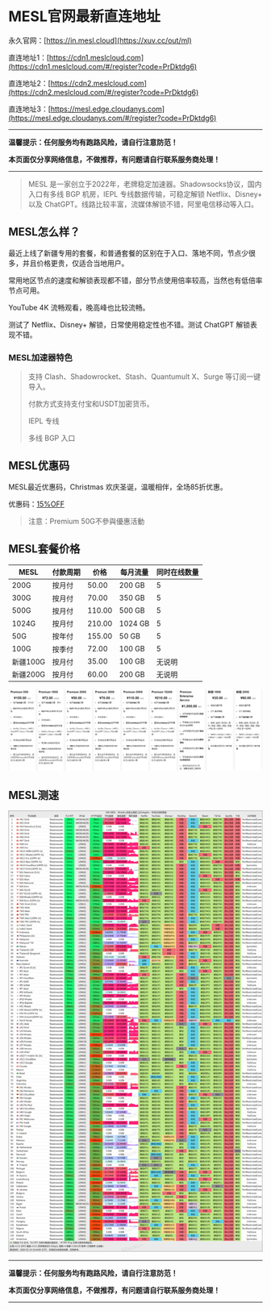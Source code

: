 # MESL官网最新直连地址

永久官网：[https://in.mesl.cloud](https://xuv.cc/out/ml)

直连地址1：[https://cdn1.meslcloud.com](https://cdn1.meslcloud.com/#/register?code=PrDktdg6)

直连地址2：[https://cdn2.meslcloud.com](https://cdn2.meslcloud.com/#/register?code=PrDktdg6)

直连地址3：[https://mesl.edge.cloudanys.com](https://mesl.edge.cloudanys.com/#/register?code=PrDktdg6)

---

**温馨提示：任何服务均有跑路风险，请自行注意防范！**

**本页面仅分享网络信息，不做推荐，有问题请自行联系服务商处理！**

---

> MESL 是一家创立于2022年，老牌稳定加速器。Shadowsocks协议，国内入口有多线 BGP 机房，IEPL 专线数据传输，可稳定解锁 Netflix、Disney+ 以及 ChatGPT。线路比较丰富，流媒体解锁不错，阿里电信移动等入口。

## MESL怎么样？

最近上线了新疆专用的套餐，和普通套餐的区别在于入口、落地不同，节点少很多，并且价格更贵，仅适合当地用户。

常用地区节点的速度和解锁表现都不错，部分节点使用倍率较高，当然也有低倍率节点可用。

YouTube 4K 流畅观看，晚高峰也比较流畅。

测试了 Netflix、Disney+ 解锁，日常使用稳定性也不错。测试 ChatGPT 解锁表现不错。

### MESL加速器特色

>支持 Clash、Shadowrocket、Stash、Quantumult X、Surge 等订阅一键导入。
>
>付款方式支持支付宝和USDT加密货币。
>
>IEPL 专线
>
>多线 BGP 入口

## MESL优惠码

MESL最近优惠码，Christmas 欢庆圣诞，温暖相伴，全场85折优惠。

优惠码：[15%OFF](https://xuv.cc/out/ml)

> 注意：Premium 50G不參與優惠活動

## MESL套餐价格

| MESL | 付款周期 | 价格     | 每月流量    | 同时在线数量 |
|--------|------|--------|---------|--------|
| 200G   | 按月付  | 50.00  | 200 GB  | 5      |
| 300G   | 按月付  | 70.00  | 350 GB  | 5      |
| 500G   | 按月付  | 110.00 | 500 GB  | 5      |
| 1024G  | 按月付  | 210.00 | 1024 GB | 5      |
| 50G    | 按年付  | 155.00 | 50 GB   | 5      |
| 100G   | 按季付  | 72.00  | 100 GB  | 5      |
| 新疆100G | 按月付  | 35.00 | 100 GB  | 无说明 |
| 新疆200G | 按月付  | 60.00 | 200 GB  | 无说明 |

[![MESL套餐价格](mesl_20241223_094331.png)](https://xuv.cc/out/ml)

## MESL测速

[![MESL测速参考MESL-SpeedTest](mesl_20241223_092442.png)](https://xuv.cc/out/ml)

---

**温馨提示：任何服务均有跑路风险，请自行注意防范！**

**本页面仅分享网络信息，不做推荐，有问题请自行联系服务商处理！**

---
